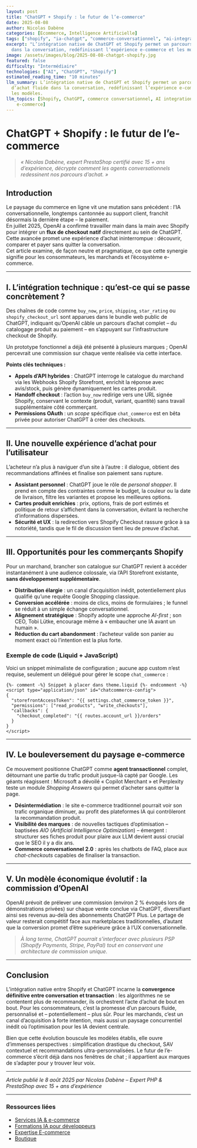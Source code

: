 ```yaml
---
layout: post
title: "ChatGPT + Shopify : le futur de l’e-commerce"
date: 2025-08-08
author: Nicolas Dabène
categories: [Ecommerce, Intelligence Artificielle]
tags: ["shopify", "ia-chatgpt", "commerce-conversationnel", "ai-integration", "e-commerce"]
excerpt: "L’intégration native de ChatGPT et Shopify permet un parcours d’achat fluide
  dans la conversation, redéfinissant l’expérience e-commerce et les modèles."
image: /assets/images/blog/2025-08-08-chatgpt-shopify.jpg
featured: false
difficulty: "Intermédiaire"
technologies: ["AI", "ChatGPT", "Shopify"]
estimated_reading_time: "10 minutes"
llm_summary: L’intégration native de ChatGPT et Shopify permet un parcours 
  d’achat fluide dans la conversation, redéfinissant l’expérience e-commerce et 
  les modèles.
llm_topics: [Shopify, ChatGPT, commerce conversationnel, AI integration, 
    e-commerce]
---
```

# ChatGPT + Shopify : le futur de l’e-commerce

> *« Nicolas Dabène, expert PrestaShop certifié avec 15 + ans d’expérience, décrypte comment les agents conversationnels redessinent nos parcours d’achat. »*

## Introduction

Le paysage du commerce en ligne vit une mutation sans précédent : l’IA conversationnelle, longtemps cantonnée au support client, franchit désormais la dernière étape – le paiement.  
En juillet 2025, OpenAI a confirmé travailler main dans la main avec Shopify pour intégrer un **flux de checkout natif** directement au sein de ChatGPT. Cette avancée promet une expérience d’achat ininterrompue : découvrir, comparer et payer sans quitter la conversation.  
Cet article examine, de façon neutre et pragmatique, ce que cette synergie signifie pour les consommateurs, les marchands et l’écosystème e-commerce.

---

## I. L’intégration technique : qu’est-ce qui se passe concrètement ?

Des chaînes de code comme `buy_now`, `price`, `shipping`, `star_rating` ou `shopify_checkout_url` sont apparues dans le bundle web public de ChatGPT, indiquant qu’OpenAI câble un parcours d’achat complet – du catalogage produit au paiement – en s’appuyant sur l’infrastructure checkout de Shopify.  

Un prototype fonctionnel a déjà été présenté à plusieurs marques ; OpenAI percevrait une commission sur chaque vente réalisée via cette interface.

**Points clés techniques :**

* **Appels d’API hybrides** : ChatGPT interroge le catalogue du marchand via les Webhooks Shopify Storefront, enrichit la réponse avec avis/stock, puis génère dynamiquement les cartes produit.  
* **Handoff checkout** : l’action `buy_now` redirige vers une URL signée Shopify, conservant le contexte (produit, variant, quantité) sans travail supplémentaire côté commerçant.  
* **Permissions OAuth** : un *scope* spécifique `chat_commerce` est en bêta privée pour autoriser ChatGPT à créer des checkouts.

---

## II. Une nouvelle expérience d’achat pour l’utilisateur

L’acheteur n’a plus à naviguer d’un site à l’autre : il dialogue, obtient des recommandations affinées et finalise son paiement sans rupture.

* **Assistant personnel** : ChatGPT joue le rôle de *personal shopper*. Il prend en compte des contraintes comme le budget, la couleur ou la date de livraison, filtre les variantes et propose les meilleures options.  
* **Cartes produit enrichies** : prix, options, frais de port estimés et politique de retour s’affichent dans la conversation, évitant la recherche d’informations dispersées.  
* **Sécurité et UX** : la redirection vers Shopify Checkout rassure grâce à sa notoriété, tandis que le fil de discussion tient lieu de preuve d’achat.

---

## III. Opportunités pour les commerçants Shopify

Pour un marchand, brancher son catalogue sur ChatGPT revient à accéder instantanément à une audience colossale, via l’API Storefront existante, **sans développement supplémentaire**.

* **Distribution élargie** : un canal d’acquisition inédit, potentiellement plus qualifié qu’une requête Google Shopping classique.  
* **Conversion accélérée** : moins de clics, moins de formulaires ; le funnel se réduit à un simple échange conversationnel.  
* **Alignement stratégique** : Shopify adopte une approche *AI-first* ; son CEO, Tobi Lütke, encourage même à « embaucher une IA avant un humain ».  
* **Réduction du cart abandonment** : l’acheteur valide son panier au moment exact où l’intention est la plus forte.

### Exemple de code (Liquid + JavaScript)

Voici un snippet minimaliste de configuration ; aucune app custom n’est requise, seulement un délégué pour gérer le scope `chat_commerce` :

```liquid
{%- comment -%} Snippet à placer dans theme.liquid {%- endcomment -%}
<script type="application/json" id="chatcommerce-config">
{
  "storefrontAccessToken": "{{ settings.chat_commerce_token }}",
  "permissions": ["read_products", "write_checkouts"],
  "callbacks": {
    "checkout_completed": "{{ routes.account_url }}/orders"
  }
}
</script>
```

---

## IV. Le bouleversement du paysage e-commerce

Ce mouvement positionne ChatGPT comme **agent transactionnel** complet, détournant une partie du trafic produit jusque-là capté par Google. Les géants réagissent : Microsoft a dévoilé « Copilot Merchant » et Perplexity teste un module *Shopping Answers* qui permet d’acheter sans quitter la page.

* **Désintermédiation** : le site e-commerce traditionnel pourrait voir son trafic organique diminuer, au profit des plateformes IA qui contrôleront la recommandation produit.  
* **Visibilité des marques** : de nouvelles tactiques d’optimisation – baptisées *AIO* (*Artificial Intelligence Optimization*) – émergent : structurer ses fiches produit pour plaire aux LLM devient aussi crucial que le SEO il y a dix ans.  
* **Commerce conversationnel 2.0** : après les chatbots de FAQ, place aux *chat-checkouts* capables de finaliser la transaction.

---

## V. Un modèle économique évolutif : la commission d’OpenAI

OpenAI prévoit de prélever une commission (environ 2 % évoqués lors de démonstrations privées) sur chaque vente conclue via ChatGPT, diversifiant ainsi ses revenus au-delà des abonnements ChatGPT Plus. Le partage de valeur resterait compétitif face aux marketplaces traditionnelles, d’autant que la conversion promet d’être supérieure grâce à l’UX conversationnelle.

> *À long terme, ChatGPT pourrait s’interfacer avec plusieurs PSP (Shopify Payments, Stripe, PayPal) tout en conservant une architecture de commission unique.*

---

## Conclusion

L’intégration native entre Shopify et ChatGPT incarne la **convergence définitive entre conversation et transaction** : les algorithmes ne se contentent plus de recommander, ils orchestrent l’acte d’achat de bout en bout. Pour les consommateurs, c’est la promesse d’un parcours fluide, personnalisé et – potentiellement – plus sûr. Pour les marchands, c’est un canal d’acquisition à forte intention, mais aussi un paysage concurrentiel inédit où l’optimisation pour les IA devient centrale.

Bien que cette évolution bouscule les modèles établis, elle ouvre d’immenses perspectives : simplification drastique du checkout, SAV contextuel et recommandations ultra-personnalisées. Le futur de l’e-commerce s’écrit déjà dans nos fenêtres de chat ; il appartient aux marques de s’adapter pour y trouver leur voix.

---

*Article publié le 8 août 2025 par Nicolas Dabène – Expert PHP & PrestaShop avec 15 + ans d’expérience*

---

### Ressources liées

- [Services IA & e-commerce](/services/)
- [Formations IA pour développeurs](/formations/)
- [Expertise E-commerce](/expertise/ecommerce/)
- [Boutique](/boutique/)